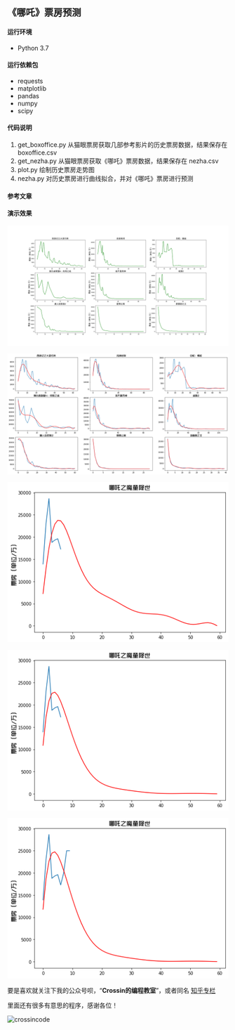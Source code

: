 ## 《哪吒》票房预测

#### 运行环境
- Python 3.7

#### 运行依赖包
- requests
- matplotlib
- pandas
- numpy
- scipy

#### 代码说明
1. get_boxoffice.py 从猫眼票房获取几部参考影片的历史票房数据，结果保存在 boxoffice.csv
2. get_nezha.py 从猫眼票房获取《哪吒》票房数据，结果保存在 nezha.csv
3. plot.py 绘制历史票房走势图
4. nezha.py 对历史票房进行曲线拟合，并对《哪吒》票房进行预测

#### 参考文章



#### 演示效果

![boxoffice.png](boxoffice.png)

![result.png](result.png)

![大圣预测.png](大圣预测.png)

![地球预测.png](地球预测.png)

![地球预测2.png](地球预测2.png)

要是喜欢就关注下我的公众号呗，“**Crossin的编程教室**”，或者同名 [知乎专栏](https://zhuanlan.zhihu.com/crossin)

里面还有很多有意思的程序，感谢各位！

![crossincode](../crossin-logo.png)